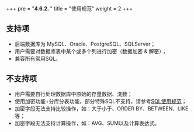 +++
pre = "<b>4.6.2. </b>"
title = "使用规范"
weight = 2
+++

## 支持项

* 后端数据库为 MySQL、Oracle、PostgreSQL、SQLServer；
* 用户需要对数据库表中某个或多个列进行加密（数据加密 & 解密）；
* 兼容所有常用SQL。

## 不支持项

* 用户需要自行处理数据库中原始的存量数据、洗数；
* 使用加密功能+分库分表功能，部分特殊SQL不支持，请参考[SQL使用规范]( https://shardingsphere.apache.org/document/current/cn/features/sharding/use-norms/sql/)；
* 加密字段无法支持比较操作，如：大于小于、ORDER BY、BETWEEN、LIKE等；
* 加密字段无法支持计算操作，如：AVG、SUM以及计算表达式。
